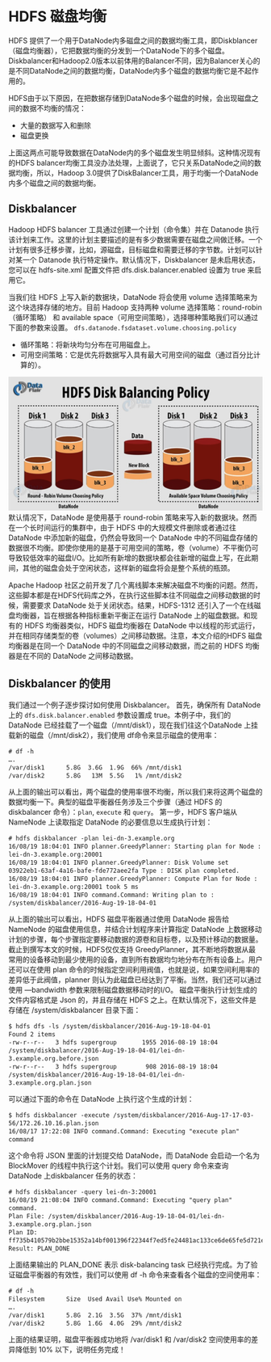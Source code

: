 # HDFS 磁盘均衡

HDFS 提供了一个用于DataNode内多磁盘之间的数据均衡工具，即Diskblancer（磁盘均衡器），它把数据均衡的分发到一个DataNode下的多个磁盘。Diskbalancer和Hadoop2.0版本以前体用的Balancer不同，因为Balancer关心的是不同DataNode之间的数据均衡，DataNode内多个磁盘的数据均衡它是不起作用的。

HDFS由于以下原因，在把数据存储到DataNode多个磁盘的时候，会出现磁盘之间的数据不均衡的情况：

- 大量的数据写入和删除
- 磁盘更换

上面这两点可能导致数据在DataNode内的多个磁盘发生明显倾斜。这种情况现有的HDFS balancer均衡工具没办法处理，上面说了，它只关系DataNode之间的数据均衡，所以，Hadoop 3.0提供了DiskBalancer工具，用于均衡一个DataNode内多个磁盘之间的数据均衡。

## Diskbalancer

Hadoop HDFS balancer 工具通过创建一个计划（命令集）并在 Datanode 执行该计划来工作。这里的计划主要描述的是有多少数据需要在磁盘之间做迁移。一个计划有很多迁移步骤，比如，源磁盘，目标磁盘和需要迁移的字节数。计划可以针对某一个 Datanode 执行特定操作。默认情况下，Diskbalancer 是未启用状态，您可以在 hdfs-site.xml 配置文件把 dfs.disk.balancer.enabled 设置为 true 来启用它。

当我们往 HDFS 上写入新的数据块，DataNode 将会使用 volume 选择策略来为这个块选择存储的地方。目前 Hadoop 支持两种 volume 选择策略：round-robin（循环策略） 和 available space（可用空间策略），选择哪种策略我们可以通过下面的参数来设置。
`dfs.datanode.fsdataset.volume.choosing.policy`

- 循环策略：将新块均匀分布在可用磁盘上。
- 可用空间策略：它是优先将数据写入具有最大可用空间的磁盘（通过百分比计算的）。

![hadoop24.png](0_images/hadoop24.png)
默认情况下，DataNode 是使用基于 round-robin 策略来写入新的数据块。然而在一个长时间运行的集群中，由于 HDFS 中的大规模文件删除或者通过往 DataNode 中添加新的磁盘，仍然会导致同一个 DataNode 中的不同磁盘存储的数据很不均衡。即使你使用的是基于可用空间的策略，卷（volume）不平衡仍可导致较低效率的磁盘I/O。比如所有新增的数据块都会往新增的磁盘上写，在此期间，其他的磁盘会处于空闲状态，这样新的磁盘将会是整个系统的瓶颈。

Apache Hadoop 社区之前开发了几个离线脚本来解决磁盘不均衡的问题。然而，这些脚本都是在HDFS代码库之外，在执行这些脚本往不同磁盘之间移动数据的时候，需要要求 DataNode 处于关闭状态。结果，HDFS-1312 还引入了一个在线磁盘均衡器，旨在根据各种指标重新平衡正在运行 DataNode 上的磁盘数据。和现有的 HDFS 均衡器类似，HDFS 磁盘均衡器在 DataNode 中以线程的形式运行，并在相同存储类型的卷（volumes）之间移动数据。注意，本文介绍的HDFS 磁盘均衡器是在同一个 DataNode 中的不同磁盘之间移动数据，而之前的 HDFS 均衡器是在不同的 DataNode 之间移动数据。

## Diskbalancer 的使用

我们通过一个例子逐步探讨如何使用 Diskbalancer。
首先，确保所有 DataNode 上的 `dfs.disk.balancer.enabled` 参数设置成 true。本例子中，我们的 DataNode 已经挂载了一个磁盘（/mnt/disk1），现在我们往这个DataNode 上挂载新的磁盘（/mnt/disk2），我们使用 df命令来显示磁盘的使用率：

```shell
# df -h
….
/var/disk1      5.8G  3.6G  1.9G  66% /mnt/disk1
/var/disk2      5.8G   13M  5.5G   1% /mnt/disk2
```

从上面的输出可以看出，两个磁盘的使用率很不均衡，所以我们来将这两个磁盘的数据均衡一下。典型的磁盘平衡器任务涉及三个步骤（通过 HDFS 的 diskbalancer 命令）：`plan`, `execute` 和 `query`。
第一步，HDFS 客户端从 NameNode 上读取指定 DataNode 的必要信息以生成执行计划：

```shell
# hdfs diskbalancer -plan lei-dn-3.example.org
16/08/19 18:04:01 INFO planner.GreedyPlanner: Starting plan for Node : lei-dn-3.example.org:20001
16/08/19 18:04:01 INFO planner.GreedyPlanner: Disk Volume set 03922eb1-63af-4a16-bafe-fde772aee2fa Type : DISK plan completed.
16/08/19 18:04:01 INFO planner.GreedyPlanner: Compute Plan for Node : lei-dn-3.example.org:20001 took 5 ms
16/08/19 18:04:01 INFO command.Command: Writing plan to : /system/diskbalancer/2016-Aug-19-18-04-01
```

从上面的输出可以看出，HDFS 磁盘平衡器通过使用 DataNode 报告给 NameNode 的磁盘使用信息，并结合计划程序来计算指定 DataNode 上数据移动计划的步骤，每个步骤指定要移动数据的源卷和目标卷，以及预计移动的数据量。
截止到撰写本文的时候，HDFS仅仅支持 GreedyPlanner，其不断地将数据从最常用的设备移动到最少使用的设备，直到所有数据均匀地分布在所有设备上。用户还可以在使用 plan 命令的时候指定空间利用阀值，也就是说，如果空间利用率的差异低于此阀值，planner 则认为此磁盘已经达到了平衡。当然，我们还可以通过使用 —bandwidth 参数来限制磁盘数据移动时的I/O。
磁盘平衡执行计划生成的文件内容格式是 Json 的，并且存储在 HDFS 之上。在默认情况下，这些文件是存储在 /system/diskbalancer 目录下面：

```shell
$ hdfs dfs -ls /system/diskbalancer/2016-Aug-19-18-04-01
Found 2 items
-rw-r--r--   3 hdfs supergroup       1955 2016-08-19 18:04 /system/diskbalancer/2016-Aug-19-18-04-01/lei-dn-3.example.org.before.json
-rw-r--r--   3 hdfs supergroup        908 2016-08-19 18:04 /system/diskbalancer/2016-Aug-19-18-04-01/lei-dn-3.example.org.plan.json
```

可以通过下面的命令在 DataNode 上执行这个生成的计划：

```shell
$ hdfs diskbalancer -execute /system/diskbalancer/2016-Aug-17-17-03-56/172.26.10.16.plan.json
16/08/17 17:22:08 INFO command.Command: Executing "execute plan" command
```

这个命令将 JSON 里面的计划提交给 DataNode，而 DataNode 会启动一个名为 BlockMover 的线程中执行这个计划。我们可以使用 query 命令来查询 DataNode 上diskbalancer 任务的状态：

```shell
# hdfs diskbalancer -query lei-dn-3:20001
16/08/19 21:08:04 INFO command.Command: Executing "query plan" command.
Plan File: /system/diskbalancer/2016-Aug-19-18-04-01/lei-dn-3.example.org.plan.json
Plan ID: ff735b410579b2bbe15352a14bf001396f22344f7ed5fe24481ac133ce6de65fe5d721e223b08a861245be033a82469d2ce943aac84d9a111b542e6c63b40e75
Result: PLAN_DONE
```

上面结果输出的 PLAN_DONE 表示 disk-balancing task 已经执行完成。为了验证磁盘平衡器的有效性，我们可以使用 df -h 命令来查看各个磁盘的空间使用率：

```shell
# df -h
Filesystem      Size  Used Avail Use% Mounted on
….
/var/disk1      5.8G  2.1G  3.5G  37% /mnt/disk1
/var/disk2      5.8G  1.6G  4.0G  29% /mnt/disk2
```

上面的结果证明，磁盘平衡器成功地将 /var/disk1 和 /var/disk2 空间使用率的差异降低到 10% 以下，说明任务完成！

